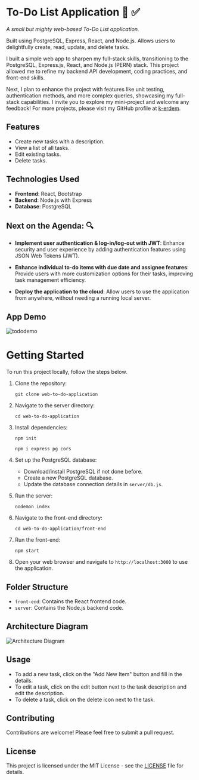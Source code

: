 # To-Do List Application 🚀 ✅

_A small but mighty web-based To-Do List application._

Built using PostgreSQL, Express, React, and Node.js. Allows users to delightfully create, read, update, and delete tasks.

I built a simple web app to sharpen my full-stack skills, transitioning to the PostgreSQL, Express.js, React, and Node.js (PERN) stack. This project allowed me to refine my backend API development, coding practices, and front-end skills.

Next, I plan to enhance the project with features like unit testing, authentication methods, and more complex queries, showcasing my full-stack capabilities. I invite you to explore my mini-project and welcome any feedback! For more projects, please visit my GitHub profile at [k-erdem](https://github.com/k-erdem).

## Features

- Create new tasks with a description.
- View a list of all tasks.
- Edit existing tasks.
- Delete tasks.

## Technologies Used

- **Frontend**: React, Bootstrap
- **Backend**: Node.js with Express
- **Database**: PostgreSQL

## Next on the Agenda: 🔍

- **Implement user authentication & log-in/log-out with JWT**: Enhance security and user experience by adding authentication features using JSON Web Tokens (JWT).

- **Enhance individual to-do items with due date and assignee features**: Provide users with more customization options for their tasks, improving task management efficiency.

- **Deploy the application to the cloud**: Allow users to use the application from anywhere, without needing a running local server. 

## App Demo

![tododemo](https://github.com/k-erdem/web-to-do-application/assets/67538883/68aecb8f-6aef-47c5-93c3-b2312e8e6b33)

# Getting Started

To run this project locally, follow the steps below.

1. Clone the repository:

    ```
    git clone web-to-do-application
    ```

2. Navigate to the server directory:

    ```
    cd web-to-do-application
    ```

3. Install dependencies:

    ```
    npm init
    ```
    ```
    npm i express pg cors
    ```

4. Set up the PostgreSQL database:

   - Download/install PostgreSQL if not done before.
   - Create a new PostgreSQL database.
   - Update the database connection details in `server/db.js`.

6. Run the server:

    ```
    nodemon index
    ```

7. Navigate to the front-end directory:

    ```
    cd web-to-do-application/front-end
    ```
    
8. Run the front-end:

   ```
   npm start
   ```

9.  Open your web browser and navigate to `http://localhost:3000` to use the application.

## Folder Structure

- `front-end`: Contains the React frontend code.
- `server`: Contains the Node.js backend code.

## Architecture Diagram

![Architecture Diagram](https://github.com/k-erdem/web-to-do-application/assets/67538883/0c5a97d4-ee91-43c1-829f-f0864634e0ef)

## Usage

- To add a new task, click on the "Add New Item" button and fill in the details.
- To edit a task, click on the edit button next to the task description and edit the description. 
- To delete a task, click on the delete icon next to the task.

## Contributing

Contributions are welcome! Please feel free to submit a pull request.

## License

This project is licensed under the MIT License - see the [LICENSE](LICENSE) file for details.
